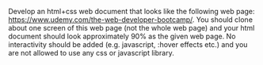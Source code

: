 Develop an html+css web document that looks like the following web page: https://www.udemy.com/the-web-developer-bootcamp/. You should clone about one screen of this web page (not the whole web page) and your html document should look approximately 90% as the given web page. No interactivity should be added (e.g. javascript, :hover effects etc.) and you are not allowed to use any css or javascript library.